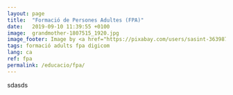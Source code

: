 ```yaml
---
layout: page
title:  "Formació de Persones Adultes (FPA)"
date:   2019-09-10 11:39:55 +0100
image:  grandmother-1807515_1920.jpg
image_footer: Image by <a href="https://pixabay.com/users/sasint-3639875/?utm_source=link-attribution&amp;utm_medium=referral&amp;utm_campaign=image&amp;utm_content=1807515">Sasin Tipchai</a> from <a href="https://pixabay.com/?utm_source=link-attribution&amp;utm_medium=referral&amp;utm_campaign=image&amp;utm_content=1807515">Pixabay</a>
tags: formació adults fpa digicom
lang: ca
ref: fpa
permalink: /educacio/fpa/
---
```

sdasds
